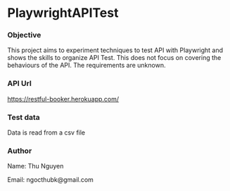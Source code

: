 # PlaywrightAPITest
### Objective
This project aims to experiment techniques to test API with Playwright and shows the skills to organize API Test.
This does not focus on covering the behaviours of the API. The requirements are unknown.
### API Url
https://restful-booker.herokuapp.com/
### Test data
Data is read from a csv file
### Author
<p> Name: Thu Nguyen
<p/>
<p> Email: ngocthubk@gmail.com
</p>

